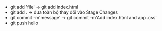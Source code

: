 - git add 'file' -> git add index.html
- git add . -> đưa toàn bộ thay đổi vào Stage Changes
- git commit -m'message' -> git commit -m'Add index.html and app .css'
- git push
hello
